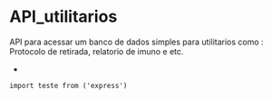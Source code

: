# API_utilitarios
 API para acessar um banco de dados simples para utilitarios como : Protocolo de retirada, relatorio de imuno e etc.
 
 -
```
import teste from ('express')
```
